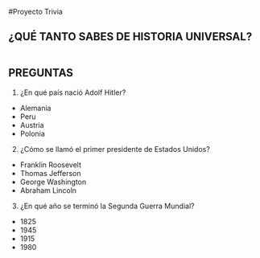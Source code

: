 #Proyecto Trivia
## ¿QUÉ TANTO SABES DE HISTORIA UNIVERSAL?

<img src="https://es.seaicons.com/wp-content/uploads/2016/07/Globe-Connected-icon.png" alt=""> 
  
  
  ## PREGUNTAS

1. ¿En qué país nació Adolf Hitler?
- Alemania
- Peru
- Austria
- Polonia 
2. ¿Cómo se llamó el primer presidente de Estados Unidos?
- Franklin Roosevelt
- Thomas Jefferson
- George Washington
- Abraham Lincoln
3. ¿En qué año se terminó la Segunda Guerra Mundial?
- 1825
- 1945
- 1915
- 1980

